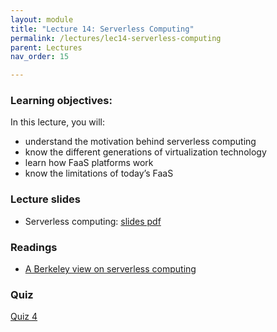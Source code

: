 ```yaml
---
layout: module
title: "Lecture 14: Serverless Computing"
permalink: /lectures/lec14-serverless-computing
parent: Lectures
nav_order: 15

---
```


### Learning objectives:
In this lecture, you will:

* understand the motivation behind serverless computing
* know the different generations of virtualization technology
* learn how FaaS platforms work
* know the limitations of today’s FaaS


### Lecture slides

* Serverless computing: [slides pdf](/cs4740-fall24/assets/docs/lec14-serverless-computing.pdf)


### Readings

* [A Berkeley view on serverless computing](https://www2.eecs.berkeley.edu/Pubs/TechRpts/2019/EECS-2019-3.pdf)




### Quiz

<a href="https://forms.gle/DoY9RK4JeSR3SrtN6">Quiz 4</a>
